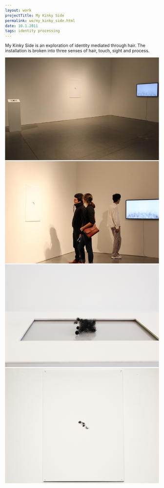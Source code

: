 ```yaml
---
layout: work
projectTitle: My Kinky Side
permalink: wo/my_kinky_side.html
date: 10.1.2011
tags: identity processing
---
```


My Kinky Side is an exploration of identity mediated through hair. The installation is broken into three senses of hair, touch, sight and process.



![figure 1][img01]
![figure 2][img02]
![figure 3][img03]
![figure 4][img04]

[img01]: /img/my_kinky_side-wo-01.jpg
[img02]: /img/my_kinky_side-wo-02.jpg
[img03]: /img/my_kinky_side-wo-03.png
[img04]: /img/my_kinky_side-wo-04.png